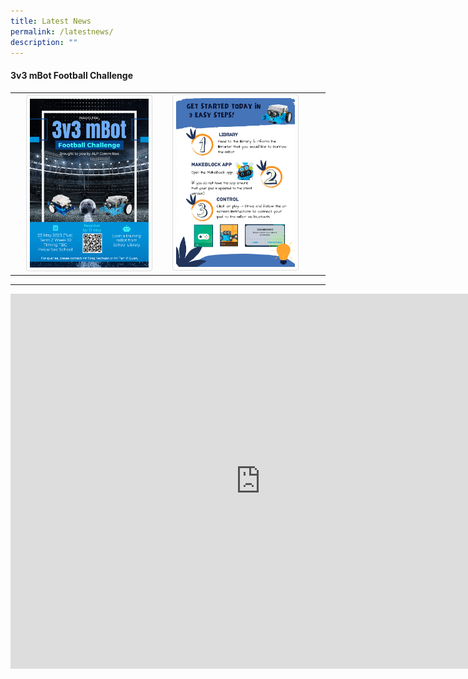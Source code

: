```yaml
---
title: Latest News
permalink: /latestnews/
description: ""
---
```

<h4><strong>3v3 mBot Football Challenge</strong></h4>
<style>
img {
  border: 1px solid #ddd;
  border-radius: 4px;
  padding: 5px;
  width: 150px;
}
img:hover {
  box-shadow: 0 0 2px 1px rgba(43, 36, 36, 1);
}
</style>
<table>
<tbody>
<tr>
<th><a href="/images/3v3 mbot football challenge.png" target="_blank" rel="noreferrer noopener"><img style="width:80%;" src="/images/3v3 mbot football challenge.png"></a><br></th>
<td><a href="/images/mbot 3v3 poster1.jpg" target="_blank" rel="noreferrer noopener"><img style="width: 80%;" src="/images/mbot 3v3 poster1.jpg"></a><br></td>
</tr></tbody>
</table>
<hr>

<iframe scrolling="no" frameborder="0" height="600" width="800" style="border: 0" src="https://calendar.google.com/calendar/embed?src=nama_ganesh%40moe.edu.sg&amp;ctz=Asia%2FSingapore"></iframe>